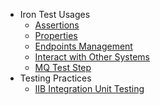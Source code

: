 * Iron Test Usages
  * [Assertions](Assertions)
  * [Properties](Properties)
  * [Endpoints Management](Endpoints-Management)
  * [Interact with Other Systems](Interact-with-Other-Systems)
  * [MQ Test Step](MQ-Test-Step)
* Testing Practices
  * [IIB Integration Unit Testing](IIB-Integration-Unit-Testing)